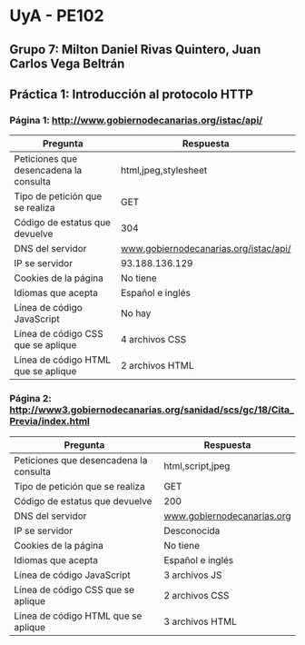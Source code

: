 # UyA - PE102
## Grupo 7: Milton Daniel Rivas Quintero, Juan Carlos Vega Beltrán
## Práctica 1: **Introducción al protocolo HTTP**




### Página 1:  http://www.gobiernodecanarias.org/istac/api/

| Pregunta                               | Respuesta                 |
| ------ | ----------- |
| Peticiones que desencadena la consulta | html,jpeg,stylesheet      |
| Tipo de petición que se realiza        | GET                       |
| Código de estatus que devuelve         | 304                       |
| DNS del servidor                       |www.gobiernodecanarias.org/istac/api/ |
| IP se servidor                         | 93.188.136.129            |
| Cookies de la página                   | No tiene                  |
| Idiomas que acepta                     | Español e inglés          |
| Línea de código JavaScript             | No hay                    |
| Línea de código CSS que se aplique     | 4 archivos CSS            |
| Línea de código HTML que se aplique    | 2 archivos HTML           |


### Página 2:  http://www3.gobiernodecanarias.org/sanidad/scs/gc/18/Cita_Previa/index.html

| Pregunta                               | Respuesta                 |
| ------ | ----------- |
| Peticiones que desencadena la consulta | html,script,jpeg          |
| Tipo de petición que se realiza        | GET                       |
| Código de estatus que devuelve         | 200                       |
| DNS del servidor                       |www.gobiernodecanarias.org |
| IP se servidor                         | Desconocida               |
| Cookies de la página                   | No tiene                  |
| Idiomas que acepta                     | Español e inglés          |
| Línea de código JavaScript             | 3 archivos JS             |
| Línea de código CSS que se aplique     | 2 archivos CSS            |
| Línea de código HTML que se aplique    | 3 archivos HTML           |


